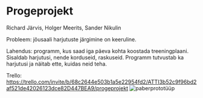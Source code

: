 # Progeprojekt

Richard Järvis, Holger Meerits, Sander Nikulin

Probleem: jõusaali harjutuste järgimine on keeruline.

Lahendus: programm, kus saad iga päeva kohta koostada treeningplaani. Sisaldab harjutusi, nende korduseid, raskuseid. Programm tutvustab ka harjutusi ja näitab ette, kuidas neid teha.

Trello: https://trello.com/invite/b/68c2644e503b1a5e22954fd2/ATTI3b52c9f96bd2af521de42026123dce82D447BEA9/progeprojekt
![paberprototüüp](https://github.com/user-attachments/assets/46992a16-c85a-4f8b-a8e7-5815c6cac132)
